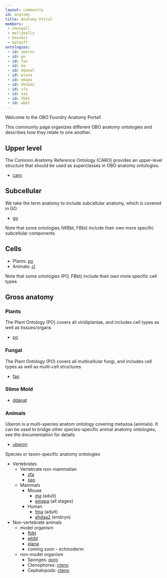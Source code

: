 ```yaml
---
layout: community
id: anatomy
title: Anatomy Portal
members:
 - cmungall
 - mellybelly
 - dosumis
 - balhoff
ontologies:
 - id: uberon
 - id: po
 - id: fao
 - id: ma
 - id: ddanat
 - id: plana
 - id: emapa
 - id: ehdaa2
 - id: zfa
 - id: xao
 - id: fbbt
 - id: wbbt
---
```


Welcome to the OBO Foundry Anatomy Portal!

This community page organizes different OBO anatomy ontologies and
describes how they relate to one another.

## Upper level

The Common Anatomy Reference Ontology (CARO) provides an upper-level
structure that should be used as superclasses in OBO anatomy ontologies.

 * [caro](/ontology/caro.html)

## Subcellular

We take the term anatomy to include subcellular anatomy, which is
covered in GO.

 * [go](/ontology/go.html)

Note that some ontologies (WBbt, FBbt) include their own more specific subcellular components

## Cells

 * Plants: [po](/ontology/po.html)
 * Animals: [cl](/ontology/cl.html)

Note that some ontologies (PO, FBbt) include their own more specific cell types

## Gross anatomy

### Plants

The Plant Ontology (PO) covers all viridiplantae, and includes cell types as well as tissues/organs

 * [po](/ontology/po.html)

### Fungal

The Plant Ontology (PO) covers all multicellular fungi, and includes cell types as well as multi-cell structures

 * [fao](/ontology/fao.html)

### Slime Mold

 * [ddanat](/ontology/ddanat.html)

### Animals

Uberon is a multi-species anatom ontology covering metazoa
(animals). It can be used to bridge other species-specific animal
anatomy ontologies, see the documentation for details.

 * [uberon](/ontology/uberon.html)

Species or taxon-specific anatomy ontologies

 * Vertebrates
     * Vertebrate non-mammalian
        * [zfa](/ontology/zfa.html)
        * [xao](/ontology/xao.html)
     * Mammals
        * Mouse
           * [ma](/ontology/ma.html) (adult)
           * [emapa](/ontology/emapa.html) (all stages)
        * Human
           * [fma](/ontology/fma.html) (adult)
           * [ehdaa2](/ontology/ehdaa2.html) (embryo)
 * Non-vertebrate animals
     * model organism
        * [fbbt](/ontology/fbbt.html)
        * [wbbt](/ontology/wbbt.html)
        * [plana](/ontology/plana.html)
        * coming soon - echinoderm
     * non-model organism
        * Sponges: [poro](/ontology/poro.html)
        * Ctenophores: [cteno](/ontology/cteno.html)
        * Cephalopods: [cteno](/ontology/cteno.html)
